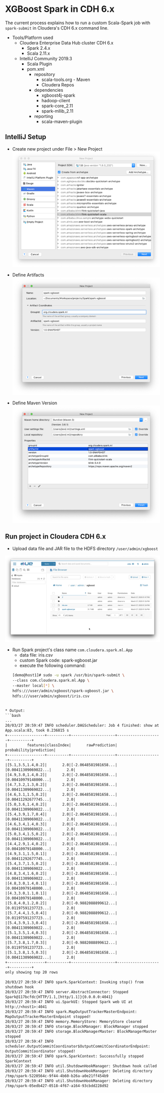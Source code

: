 # XGBoost Spark in CDH 6.x

The current process explains how to run a custom Scala-Spark job with `spark-submit` in Cloudera's CDH 6.x command line. 

* Tools/Platform used
    * Cloudera Enterprise Data Hub cluster CDH 6.x
        * Spark 2.4.x
        * Scala 2.11.x
    * IntelliJ Community 2019.3
        * Scala Plugin
        * pom.xml 
            *  repository
                * scala-tools.org - Maven
                * Cloudera Repos
            *  dependencies
                * xgboost4j-spark
                * hadoop-client
                * spark-core_2.11
                * spark-mllib_2.11
            *  reporting
                * scala-maven-plugin
                
## IntelliJ Setup

* Create new project under File > New Project 
![intelliJ new Project](img/new_project.png)

* Define Artifacts
![Define Artifacts](img/artifacts.png)

* Define Maven Version
![define Maven](img/maven3.png)

## Run project in Cloudera CDH 6.x

* Upload data file and JAR file to the HDFS directory `/user/admin/xgboost`

![hue](img/hue_hdfs.png)

* Run Spark project's class name `com.cloudera.spark.ml.App`
    * data file: iris.csv
    * custom Spark code: spark-xgboost.jar
    * execute the following command: 
    ```bash
    [demo@host1]# sudo -u spark /usr/bin/spark-submit \
    --class com.cloudera.spark.ml.App \
    --master local[*] \
    hdfs:///user/admin/xgboost/spark-xgboost.jar \
    hdfs:///user/admin/xgboost/iris.csv
```

* Output:
```bash
...
20/03/27 20:59:47 INFO scheduler.DAGScheduler: Job 4 finished: show at App.scala:83, took 0.236815 s
+-----------------+----------+--------------------+--------------------+----------+
|         features|classIndex|       rawPrediction|         probability|prediction|
+-----------------+----------+--------------------+--------------------+----------+
|[5.1,3.5,1.4,0.2]|       2.0|[-2.0648581981658...|[0.00411309069022...|       2.0|
|[4.9,3.0,1.4,0.2]|       2.0|[-2.0648581981658...|[0.00410979148000...|       2.0|
|[4.7,3.2,1.3,0.2]|       2.0|[-2.0648581981658...|[0.00411309069022...|       2.0|
|[4.6,3.1,1.5,0.2]|       2.0|[-2.0648581981658...|[0.00411292677745...|       2.0|
|[5.0,3.6,1.4,0.2]|       2.0|[-2.0648581981658...|[0.00411309069022...|       2.0|
|[5.4,3.9,1.7,0.4]|       2.0|[-2.0648581981658...|[0.00411309069022...|       2.0|
|[4.6,3.4,1.4,0.3]|       2.0|[-2.0648581981658...|[0.00411309069022...|       2.0|
|[5.0,3.4,1.5,0.2]|       2.0|[-2.0648581981658...|[0.00411309069022...|       2.0|
|[4.4,2.9,1.4,0.2]|       2.0|[-2.0648581981658...|[0.00410979148000...|       2.0|
|[4.9,3.1,1.5,0.1]|       2.0|[-2.0648581981658...|[0.00411292677745...|       2.0|
|[5.4,3.7,1.5,0.2]|       2.0|[-2.0648581981658...|[0.00411309069022...|       2.0|
|[4.8,3.4,1.6,0.2]|       2.0|[-2.0648581981658...|[0.00411309069022...|       2.0|
|[4.8,3.0,1.4,0.1]|       2.0|[-2.0648581981658...|[0.00410979148000...|       2.0|
|[4.3,3.0,1.1,0.1]|       2.0|[-2.0648581981658...|[0.00410979148000...|       2.0|
|[5.8,4.0,1.2,0.2]|       2.0|[-0.9882088899612...|[0.01197591237723...|       2.0|
|[5.7,4.4,1.5,0.4]|       2.0|[-0.9882088899612...|[0.01197591237723...|       2.0|
|[5.4,3.9,1.3,0.4]|       2.0|[-2.0648581981658...|[0.00411309069022...|       2.0|
|[5.1,3.5,1.4,0.3]|       2.0|[-2.0648581981658...|[0.00411309069022...|       2.0|
|[5.7,3.8,1.7,0.3]|       2.0|[-0.9882088899612...|[0.01197591237723...|       2.0|
|[5.1,3.8,1.5,0.3]|       2.0|[-2.0648581981658...|[0.00411309069022...|       2.0|
+-----------------+----------+--------------------+--------------------+----------+
only showing top 20 rows

20/03/27 20:59:47 INFO spark.SparkContext: Invoking stop() from shutdown hook
20/03/27 20:59:47 INFO server.AbstractConnector: Stopped Spark@117bcfdc{HTTP/1.1,[http/1.1]}{0.0.0.0:4041}
20/03/27 20:59:47 INFO ui.SparkUI: Stopped Spark web UI at http://<host1>:4041
20/03/27 20:59:47 INFO spark.MapOutputTrackerMasterEndpoint: MapOutputTrackerMasterEndpoint stopped!
20/03/27 20:59:47 INFO memory.MemoryStore: MemoryStore cleared
20/03/27 20:59:47 INFO storage.BlockManager: BlockManager stopped
20/03/27 20:59:47 INFO storage.BlockManagerMaster: BlockManagerMaster stopped
20/03/27 20:59:47 INFO scheduler.OutputCommitCoordinator$OutputCommitCoordinatorEndpoint: OutputCommitCoordinator stopped!
20/03/27 20:59:47 INFO spark.SparkContext: Successfully stopped SparkContext
20/03/27 20:59:47 INFO util.ShutdownHookManager: Shutdown hook called
20/03/27 20:59:47 INFO util.ShutdownHookManager: Deleting directory /tmp/spark-5220564c-9f44-4b60-b26a-a0e21ff454b9
20/03/27 20:59:47 INFO util.ShutdownHookManager: Deleting directory /tmp/spark-05edb427-0518-4f67-a164-93cbdd228d92
```


